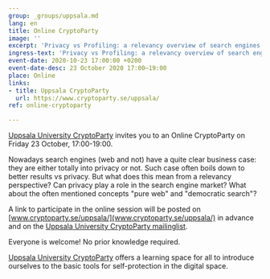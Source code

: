 ```yaml
---
group: _groups/uppsala.md
lang: en
title: Online CryptoParty
image: ''
excerpt: 'Privacy vs Profiling: a relevancy overview of search engines'
ingress-text: 'Privacy vs Profiling: a relevancy overview of search engines'
event-date: 2020-10-23 17:00:00 +0200
event-date-desc: 23 October 2020 17:00–19:00
place: Online
links:
- title: Uppsala CryptoParty
  url: https://www.cryptoparty.se/uppsala/
ref: online-cryptoparty

---
```

[Uppsala University CryptoParty](www.cryptoparty.se/uppsala/) invites you to an Online CryptoParty on Friday 23 October, 17:00-19:00.

Nowadays search engines (web and not) have a quite clear business case: they are either totally into privacy or not. Such case often boils down to better results vs privacy. But what does this mean from a relevancy perspective? Can privacy play a role in the search engine market? What about the often mentioned concepts "pure web" and "democratic search"?

A link to participate in the online session will be posted on [www.cryptoparty.se/uppsala/](www.cryptoparty.se/uppsala/) in advance and on the [Uppsala University CryptoParty mailinglist](https://lists.uu.se/sympa/subscribe/it-cryptoparty). 

Everyone is welcome! No prior knowledge required. 

[Uppsala University CryptoParty](www.cryptoparty.se/uppsala/) offers a learning space for all to introduce ourselves to the basic tools for self-protection in the digital space.